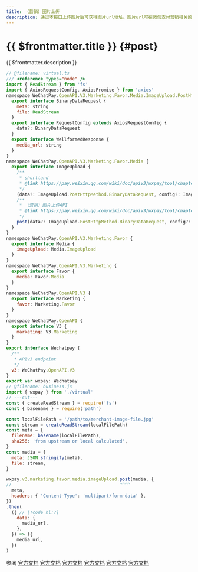 ```yaml
---
title: （营销）图片上传
description: 通过本接口上传图片后可获得图片url地址。图片url可在微信支付营销相关的API使用，包括商家券、代金券、支付有礼等。
---
```


# {{ $frontmatter.title }} {#post}

{{ $frontmatter.description }}

```js twoslash
// @filename: virtual.ts
/// <reference types="node" />
import { ReadStream } from 'fs'
import { AxiosRequestConfig, AxiosPromise } from 'axios'
namespace WeChatPay.OpenAPI.V3.Marketing.Favor.Media.ImageUpload.PostHttpMethod {
  export interface BinaryDataRequest {
    meta: string
    file: ReadStream
  }
  export interface RequestConfig extends AxiosRequestConfig {
    data?: BinaryDataRequest
  }
  export interface WellformedResponse {
    media_url: string
  }
}
namespace WeChatPay.OpenAPI.V3.Marketing.Favor.Media {
  export interface ImageUpload {
    /**
     * shortland
     * @link https://pay.weixin.qq.com/wiki/doc/apiv3/wxpay/tool/chapter3_1.shtml
     */
    (data?: ImageUpload.PostHttpMethod.BinaryDataRequest, config?: ImageUpload.PostHttpMethod.RequestConfig): AxiosPromise<ImageUpload.PostHttpMethod.WellformedResponse>
    /**
     * （营销）图片上传API
     * @link https://pay.weixin.qq.com/wiki/doc/apiv3/wxpay/tool/chapter3_1.shtml
     */
    post(data?: ImageUpload.PostHttpMethod.BinaryDataRequest, config?: ImageUpload.PostHttpMethod.RequestConfig): AxiosPromise<ImageUpload.PostHttpMethod.WellformedResponse>
  }
}
namespace WeChatPay.OpenAPI.V3.Marketing.Favor {
  export interface Media {
    imageUpload: Media.ImageUpload
  }
}
namespace WeChatPay.OpenAPI.V3.Marketing {
  export interface Favor {
    media: Favor.Media
  }
}
namespace WeChatPay.OpenAPI.V3 {
  export interface Marketing {
    favor: Marketing.Favor
  }
}
namespace WeChatPay.OpenAPI {
  export interface V3 {
    marketing: V3.Marketing
  }
}
export interface Wechatpay {
  /**
   * APIv3 endpoint
   */
  v3: WeChatPay.OpenAPI.V3
}
export var wxpay: Wechatpay
// @filename: business.js
import { wxpay } from './virtual'
// ---cut---
const { createReadStream } = require('fs')
const { basename } = require('path')

const localFilePath = '/path/to/merchant-image-file.jpg'
const stream = createReadStream(localFilePath)
const meta = {
  filename: basename(localFilePath),
  sha256: 'from upstream or local calculated',
}
const media = {
  meta: JSON.stringify(meta),
  file: stream,
}

wxpay.v3.marketing.favor.media.imageUpload.post(media, {
//                                         ^^^^
  meta,
  headers: { 'Content-Type': 'multipart/form-data' },
})
.then(
  ({ // [!code hl:7]
    data: {
      media_url,
    },
  }) => ({
    media_url,
  })
)
```

参阅 [官方文档](https://pay.weixin.qq.com/doc/v3/merchant/4012557233) [官方文档](https://pay.weixin.qq.com/doc/v3/merchant/4012557243) [官方文档](https://pay.weixin.qq.com/doc/v3/merchant/4012557248) [官方文档](https://pay.weixin.qq.com/doc/v3/partner/4012759802) [官方文档](https://pay.weixin.qq.com/doc/v3/partner/4012760240) [官方文档](https://pay.weixin.qq.com/doc/v3/partner/4012760270)
